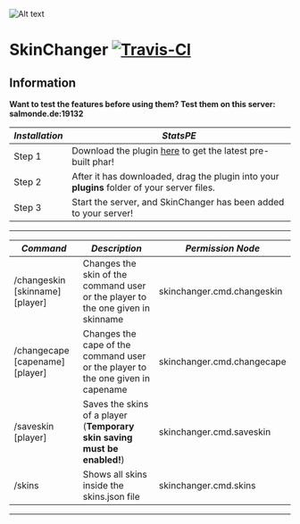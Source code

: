![Alt text](https://salmonde.de/MCPE-Plugins/Pictures/SkinChanger/SkinChangerx96.jpg "Made by GatorThePlayer")

# SkinChanger [![Travis-CI](https://travis-ci.org/SalmonGER/SkinChanger.svg?branch=master)](https://travis-ci.org/SalmonGER/SkinChanger)

## Information

**Want to test the features before using them? Test them on this server: salmonde.de:19132**

**_Installation_** | **_StatsPE_**
------------------ | -------------------------------------------------------------------------------------------------------------------
Step 1             | Download the plugin [here](https://github.com/SalmonGER/SkinChanger/releases/latest/) to get the latest pre-built phar!
Step 2             | After it has downloaded, drag the plugin into your **plugins** folder of your server files.
Step 3             | Start the server, and SkinChanger has been added to your server!

--------------------------------------------------------------------------------

**_Command_**                   | **_Description_**                                                                          | **_Permission Node_**
------------------------------- | ------------------------------------------------------------------------------------------ | ------------------------------
/changeskin [skinname] [player] | Changes the skin of the command user or the player to the one given in skinname | skinchanger.cmd.changeskin
/changecape [capename] [player] | Changes the cape of the command user or the player to the one given in capename | skinchanger.cmd.changecape
/saveskin [player]              | Saves the skins of a player (**Temporary skin saving must be enabled!**)        | skinchanger.cmd.saveskin
/skins                          | Shows all skins inside the skins.json file                                      | skinchanger.cmd.skins

--------------------------------------------------------------------------------
